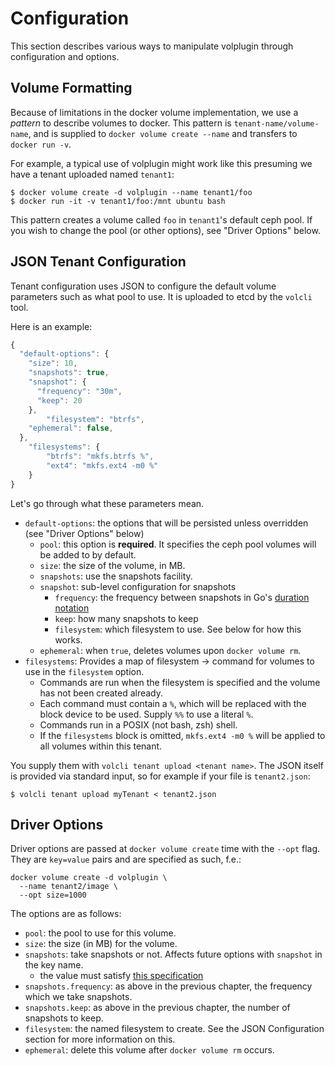 # Configuration

This section describes various ways to manipulate volplugin through
configuration and options.

## Volume Formatting

Because of limitations in the docker volume implementation, we use a *pattern*
to describe volumes to docker. This pattern is `tenant-name/volume-name`, and
is supplied to `docker volume create --name` and transfers to `docker run -v`.

For example, a typical use of volplugin might work like this presuming we have
a tenant uploaded named `tenant1`:

```
$ docker volume create -d volplugin --name tenant1/foo
$ docker run -it -v tenant1/foo:/mnt ubuntu bash
```

This pattern creates a volume called `foo` in `tenant1`'s default ceph pool. If
you wish to change the pool (or other options), see "Driver Options" below.

## JSON Tenant Configuration

Tenant configuration uses JSON to configure the default volume parameters such
as what pool to use. It is uploaded to etcd by the `volcli` tool.

Here is an example:

```javascript
{
  "default-options": {
    "size": 10,
    "snapshots": true,
    "snapshot": {
      "frequency": "30m",
      "keep": 20
    },
		"filesystem": "btrfs",
    "ephemeral": false,
  },
	"filesystems": {
		"btrfs": "mkfs.btrfs %",
		"ext4": "mkfs.ext4 -m0 %"
	}
}
```

Let's go through what these parameters mean.

* `default-options`: the options that will be persisted unless overridden (see
	"Driver Options" below)
  * `pool`: this option is **required**. It specifies the ceph pool volumes
    will be added to by default.
  * `size`: the size of the volume, in MB.
  * `snapshots`: use the snapshots facility.
  * `snapshot`: sub-level configuration for snapshots
    * `frequency`: the frequency between snapshots in Go's [duration notation](https://golang.org/pkg/time/#ParseDuration)
    * `keep`: how many snapshots to keep
	* `filesystem`: which filesystem to use. See below for how this works.
  * `ephemeral`: when `true`, deletes volumes upon `docker volume rm`.
* `filesystems`: Provides a map of filesystem -> command for volumes to use in
	the `filesystem` option.
	* Commands are run when the filesystem is specified and the volume has not
		been created already.
	* Each command must contain a `%`, which will be replaced with the block
		device to be used. Supply `%%` to use a literal `%`.
	* Commands run in a POSIX (not bash, zsh) shell.
	* If the `filesystems` block is omitted, `mkfs.ext4 -m0 %` will be applied to
		all volumes within this tenant.

You supply them with `volcli tenant upload <tenant name>`. The JSON itself is
provided via standard input, so for example if your file is `tenant2.json`:

```
$ volcli tenant upload myTenant < tenant2.json
```

## Driver Options

Driver options are passed at `docker volume create` time with the `--opt` flag.
They are `key=value` pairs and are specified as such, f.e.:

```
docker volume create -d volplugin \
  --name tenant2/image \
  --opt size=1000
```

The options are as follows:

* `pool`: the pool to use for this volume.
* `size`: the size (in MB) for the volume.
* `snapshots`: take snapshots or not. Affects future options with `snapshot` in the key name.
  * the value must satisfy [this specification](https://golang.org/pkg/strconv/#ParseBool)
* `snapshots.frequency`: as above in the previous chapter, the frequency which we
  take snapshots.
* `snapshots.keep`: as above in the previous chapter, the number of snapshots to keep.
* `filesystem`: the named filesystem to create. See the JSON Configuration
  section for more information on this.
* `ephemeral`: delete this volume after `docker volume rm` occurs.
